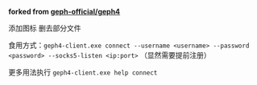 **forked from [geph-official/geph4](https://github.com/geph-official/geph4)**

添加图标 删去部分文件

食用方式：`geph4-client.exe connect --username <username> --password <password> --socks5-listen <ip:port>` （显然需要提前注册）

更多用法执行 `geph4-client.exe help connect`

